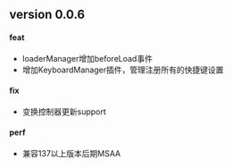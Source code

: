 ## version 0.0.6

#### feat
* loaderManager增加beforeLoad事件
* 增加KeyboardManager插件，管理注册所有的快捷键设置


#### fix
* 变换控制器更新support


#### perf
* 兼容137以上版本后期MSAA
